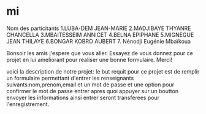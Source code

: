 # mi
  Nom des particitants
  1.LUBA-DEM JEAN-MARIE
  2.MADJIBAYE THYANRE CHANCELLA
  3.MBAITESSEIM ANNICET
  4.BELNA EPIPHANE
  5.MIGNEGUE JEAN THILAYE
  6.BONGAR KOBRO AUBERT
  7. Nénodji Eugénie Mbaïkoua

  Bonsoir les amis j'espere que vous aller. Essayez de vous donnez pour ce projet en lui ameliorant pour realiser une bonne formulaire. Merci!
  
  voici la description de notre projet: le but requit pour ce projet est de remplir un formulaire permettant d'entrer les renseignants suivants:nom,prenom,email et un mot de passe et une option pour confirmer le mot de passe entrer apres quoi appuyer sur un boutton envoyer les informations ainsi entrer seront transferees pour l'enregistrement.
